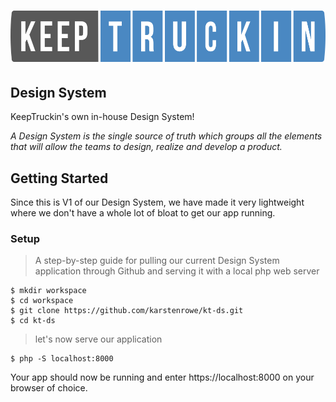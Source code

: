 # ![alt text](https://github.com/karstenrowe/kt-ds/blob/master/images/logo-type-kt.svg)

## Design System
KeepTruckin's own in-house Design System!

_A Design System is the single source of truth which groups all the elements that will allow the teams to design, realize and develop a product._

## Getting Started
Since this is V1 of our Design System, we have made it very lightweight where we don't have a whole lot of bloat to get our app running.


### Setup
> A step-by-step guide for pulling our current Design System application through Github and serving it with a local php web server

```
$ mkdir workspace
$ cd workspace
$ git clone https://github.com/karstenrowe/kt-ds.git
$ cd kt-ds
```

> let's now serve our application
```
$ php -S localhost:8000
```

Your app should now be running and enter https://localhost:8000 on your browser of choice.
